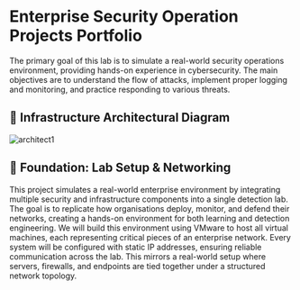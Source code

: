 # Enterprise Security Operation Projects Portfolio

The primary goal of this lab is to simulate a real-world security operations environment, providing hands-on experience in cybersecurity. The main objectives are to understand the flow of attacks, implement proper logging and monitoring, and practice responding to various threats.

## 🔗 Infrastructure Architectural Diagram

![architect1](https://github.com/user-attachments/assets/9eec6476-ec9e-4aac-a3a6-0cf8c7eca70f)

## 🔗 Foundation: Lab Setup & Networking

This project simulates a real-world enterprise environment by integrating multiple security and infrastructure components into a single detection lab. The goal is to replicate how organisations deploy, monitor, and defend their networks, creating a hands-on environment for both learning and detection engineering.
We will build this environment using VMware to host all virtual machines, each representing critical pieces of an enterprise network. Every system will be configured with static IP addresses, ensuring reliable communication across the lab. This mirrors a real-world setup where servers, firewalls, and endpoints are tied together under a structured network topology.
